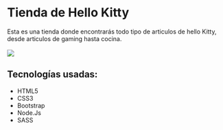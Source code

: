 <h1>
   Tienda de Hello Kitty 
</h1>

<p>
    Esta es una tienda donde encontrarás todo tipo de articulos de hello Kitty, desde articulos de gaming hasta cocina.
      <br>
      <br>
    <img src="https://i.pinimg.com/originals/7d/ea/f4/7deaf403ad185231519dece812c84294.jpg"></img>
</p>

<h2>
    Tecnologías usadas:
</h2>

<ul>
    <li>HTML5</li>
    <li>CSS3</li>
    <li>Bootstrap</li>
    <li>Node.Js</li>
    <li>SASS</li>
</ul>
